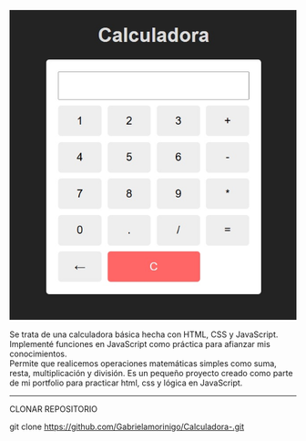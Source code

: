 
 
![Calculadora](img/calculadora.jpg) 

Se trata de una calculadora básica hecha con HTML, CSS y JavaScript. 
Implementé funciones en JavaScript como práctica para afianzar mis conocimientos.  
Permite que realicemos operaciones matemáticas simples como suma, resta, multiplicación y división. 
Es un pequeño proyecto creado como parte de mi portfolio para practicar html, css y lógica en JavaScript.

---

CLONAR REPOSITORIO

   git clone https://github.com/Gabrielamorinigo/Calculadora-.git
